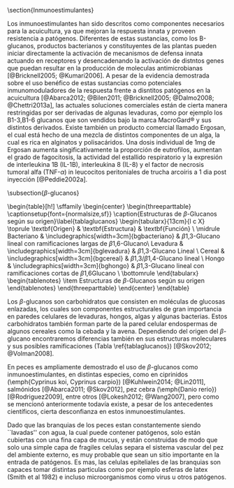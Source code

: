 \section{Inmunoestimulantes}

Los inmunoestimulantes han sido descritos como componentes necesarios para la acuicultura, ya que mejoran la respuesta innata y proveen resistencia a patógenos. Diferentes de estas sustancias, como los B-glucanos, productos bacterianos y constituyentes de las plantas pueden iniciar directamente la activación de mecanismos de defensa innata actuando en receptores y desencadenando la activación de distntos genes que puedan resultar en la producción de moleculas antimicrobianas [@Bricknell2005; @Kumari2006].
A pesar de la evidencia demostrada sobre el uso benéfico de estas sustancias como potenciales inmunomoduladores de la respuesta frente a disntitos patógenos en la acuicultura [@Abarca2012; @Bilen2011; @Bricknell2005; @Dalmo2008; @Chettri2013a], las actuales soluciones comerciales están de cierta manera restringidas por ser derivadas de algunas levaduras, como por ejemplo los B1-3,B1-6 glucanos que son vendidos bajo la marca MacroGard® y sus distintos derivados. Existe también un producto comercial llamado Ergosan, el cual está hecho de una mezcla de distintos componentes de un alga, la cual es rica en alginatos y polisacáridos. Una dosis individual de 1mg de Ergosan aumenta singificativamente la proporción de eutrofilos, aumentan el grado de fagocitosis, la actividad del estallido respiratorio y la expresión de interleukina 1B (IL-1B), interleukina 8 (IL-8) y el factor de necrosis tumoral alfa (TNF-$\alpha$) in leucocitos peritoniales de trucha arcoíris a 1 dia post inyección [@Peddie2002a].

\subsection{$\beta$-glucanos}

\begin{table}[h!]
	\sffamily
	\begin{center}
		\begin{threeparttable}
			\captionsetup{font={normalsize,sf}}
			\caption{Estructuras de $\beta$-Glucanos según su origen}\label{tablaglucanos}
			\begin{tabularx}{13cm}{l c X}
				\toprule
				\textbf{Origen} & \textbf{Estructura} & \textbf{Función} \\
				\midrule
				Bacteriano & \includegraphics[width=3cm]{bgbacteriano} & $\beta$1,3-Glucano lineal con ramificaciones largas de $\beta$1,6-Glucano\\
				Levadura & \includegraphics[width=3cm]{bglevadura} & $\beta$1,3-Glucano Lineal \\ 
				Cereal & \includegraphics[width=3cm]{bgcereal} & $\beta$1,3/$\beta$1,4-Glucano lineal \\
				Hongo & \includegraphics[width=3cm]{bghongo} & $\beta$1,3-Glucano lineal con ramificaciones cortas de $\beta$1,6Glucano \\
				\bottomrule
			\end{tabularx}
			\begin{tablenotes}
				\item Estructuras de $\beta$-Glucanos según su origen
			\end{tablenotes}
		\end{threeparttable}
	\end{center}
\end{table}


Los $\beta$-glucanos son carbohidratos que consisten en moléculas de glucosas enlazadas, los cuales son componentes estructurales de gran importancia en paredes celulares de levaduras, hongos, algas y algunas bacterias. Estos carbohidratos también forman parte de la pared celular endospermas de algunos cereales como la cebada y la avena. Dependiendo del origen del $\beta$-glucano encontraremos diferencias también en sus estructuras moleculares y sus posibles ramificaciones (Tabla \ref{tablaglucanos}) [@Skov2012; @Volman2008].

En peces es ampliamente demostrado el uso de $\beta$-glucanos como inmunoestimulantes, en distintas especies, como en ciprinidos (\emph{Cyprinus koi, Cyprinus carpio}) [@Kuhlwein2014; @Lin2011], salmónidos [@Abarca2011; @Skov2012], pez cebra (\emph{Danio rerio}) [@Rodriguez2009], entre otros [@Lokesh2012; @Wang2007], pero como se mencionó anteriormente todavía existe, a pesar de los antecedentes científicos, cierta desconfianza en estos inmunoestimulantes. 

Dado que las branquias de los peces estan constantemente siendo ``lavadas'' con agua, la cual puede contener patógenos, solo están cubiertas con una fina capa de mucus, y están construidas de modo que solo una simple capa de fragiles celulas separa el sistema vascular del pez del ambiente externo, es muy probable que sean un sitio importante en la entrada de patógenos. Es mas, las celulas epiteliales de las branquias son capaces tomar distintas particulas como por ejemplo esferas de latex (Smith et al 1982) e incluso microorganismos como virus u otros patógenos.
